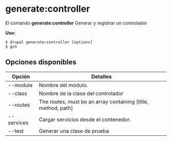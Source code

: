 # generate:controller
El comando **generate:controller** Generar y registrar un controlador

**Uso:**
```
$ drupal generate:controller [options] 
$ gcn  
```

## Opciones disponibles
Opción | Detalles
-------|-------------
--module | Nombre del módulo.
--class | Nombre de la clase del controlador
--routes | The routes, must be an array containing [title, method, path]
--services | Cargar servicios desde el contenedor.
--test | Generar una clase de prueba
